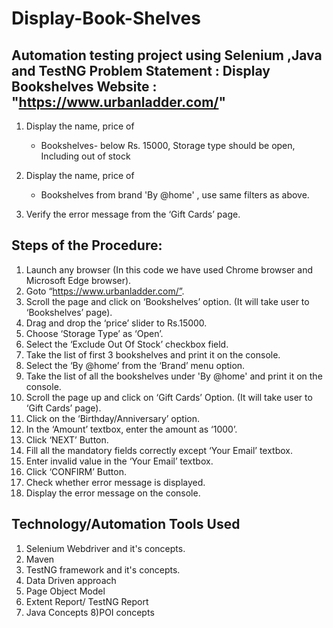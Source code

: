 # Display-Book-Shelves
Automation testing project using Selenium ,Java and TestNG
Problem Statement : Display Bookshelves
Website           : "https://www.urbanladder.com/"
---------------------------------------------------------------------

1) Display the name, price of

   * Bookshelves- below Rs. 15000, Storage type should be open, Including out of stock 

2) Display the name, price of
   * Bookshelves from brand 'By @home' , use same filters as above.

3) Verify the error message from the ‘Gift Cards’ page.



Steps of the Procedure:
----------------------------------------------------------------------

1)  Launch any browser (In this code we have used Chrome browser and Microsoft Edge browser). 
2)  Goto “https://www.urbanladder.com/”. 
3)  Scroll the page and click on ‘Bookshelves’ option. (It will take user to ‘Bookshelves’ page).
4)  Drag and drop the ‘price’ slider to Rs.15000.
5)  Choose ‘Storage Type’ as ‘Open’.
6)  Select the ‘Exclude Out Of Stock’ checkbox field.
7)  Take the list of first 3 bookshelves and print it on the console.
8)  Select the ‘By @home’ from the ‘Brand’ menu option.
9)  Take the list of all the bookshelves under 'By @home' and print it on the console. 
10) Scroll the page up and click on ‘Gift Cards’ Option. (It will take user to ‘Gift Cards’ page).
11) Click on the ‘Birthday/Anniversary’ option.
12) In the ‘Amount’ textbox, enter the amount as ‘1000’.
13) Click ‘NEXT’ Button.
14) Fill all the mandatory fields correctly except ‘Your Email’ textbox.
15) Enter invalid value in the ‘Your Email’ textbox.
16) Click ‘CONFIRM’ Button.
17) Check whether error message is displayed.
18) Display the error message on the console.




Technology/Automation Tools Used
-------------------------------------------------------------------------
1) Selenium Webdriver and it's concepts.
2) Maven
3) TestNG framework and it's concepts.
4) Data Driven approach
5) Page Object Model
6) Extent Report/ TestNG Report
7) Java Concepts
8)POI concepts
